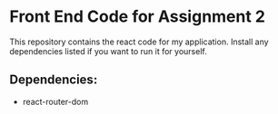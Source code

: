# Front End Code for Assignment 2

This repository contains the react code for my application.
Install any dependencies listed if you want to run it for yourself.

## Dependencies:

- react-router-dom
